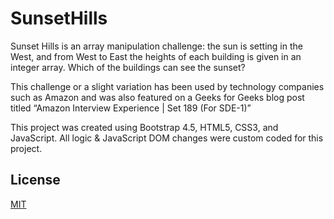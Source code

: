 # SunsetHills
Sunset Hills is an array manipulation challenge: the sun is setting in the West, and from West to East the heights of each
building is given in an integer array. Which of the buildings can see the sunset?

This challenge or a slight variation has been used by technology companies such as Amazon and was also
featured on a Geeks for Geeks blog post titled “Amazon Interview Experience | Set 189 (For SDE-1)”

This project was created using Bootstrap 4.5, HTML5, CSS3, and JavaScript.
All logic & JavaScript DOM changes were custom coded for this project.

## License
[MIT](https://choosealicense.com/licenses/mit/)
